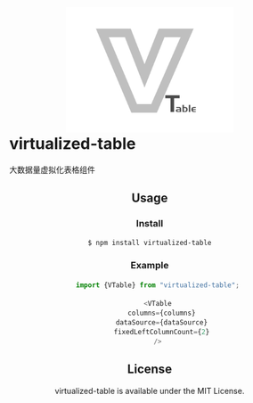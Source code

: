 
<p align="center" style="margin-bottom: 0px">
  <a href="#">
    <img width="300" src="./logo.png">
  </a>
</p>

<h1 style="margin-top: 0px">virtualized-table</h1>
大数据量虚拟化表格组件
<div align="center">

## Usage

### Install
```
$ npm install virtualized-table
```

### Example
```javascript
    import {VTable} from "virtualized-table";

    <VTable
      columns={columns}
      dataSource={dataSource}
      fixedLeftColumnCount={2}
    />
```


## License
virtualized-table is available under the MIT License.